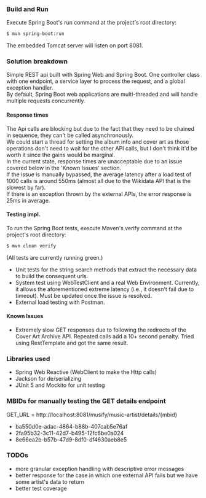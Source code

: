 ### Build and Run
Execute Spring Boot's run command at the project's root directory:
``` Bash
$ mvn spring-boot:run
```
The embedded Tomcat server will listen on port 8081.
### Solution breakdown
Simple REST api built with Spring Web and Spring Boot. One controller class with one endpoint, a service layer to process the request, and a global exception handler.  
By default, Spring Boot web applications are multi-threaded and will handle multiple requests concurrently.
#### Response times
The Api calls are blocking but due to the fact that they need to be chained in sequence, they can't be called asynchronously.  
We could start a thread for setting the album info and cover art as those operations don't need to wait for the other API calls, but I don't think it'd be worth it since the gains would be marginal.  
In the current state, response times are unacceptable due to an issue covered below in the 'Known Issues' section.  
If the issue is manually bypassed, the average latency after a load test of 1000 calls is around 550ms (almost all due to the Wikidata API that is the slowest by far).  
If there is an exception thrown by the external APIs, the error response is 25ms in average.
#### Testing impl.
To run the Spring Boot tests, execute Maven's verify command at the project's root directory:
``` Bash
$ mvn clean verify
```
(All tests are currently running green.)
* Unit tests for the string search methods that extract the necessary data to build the consequent urls.
* System test using WebTestClient and a real Web Environment. Currently, it allows the aforementioned extreme latency (i.e., it doesn't fail due to timeout). Must be updated once the issue is resolved.
* External load testing with Postman.
#### Known Issues
* Extremely slow GET responses due to following the redirects of the Cover Art Archive API. Repeated calls add a 10+ second penalty. Tried using RestTemplate and got the same result.
### Libraries used
* Spring Web Reactive (WebClient to make the Http calls)
* Jackson for de/serializing
* JUnit 5 and Mockito for unit testing
### MBIDs for manually testing the GET details endpoint
GET_URL = http://localhost:8081/musify/music-artist/details/{mbid}
* ba550d0e-adac-4864-b88b-407cab5e76af
* 2fa95b32-3c11-42d7-b495-12fc6be0a024
* 8e66ea2b-b57b-47d9-8df0-df4630aeb8e5
### TODOs
* more granular exception handling with descriptive error messages
* better response for the case in which one external API fails but we have some artist's data to return
* better test coverage
